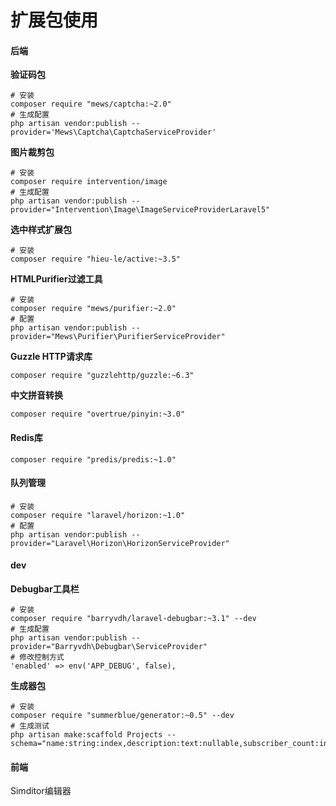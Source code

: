 # 扩展包使用

#### 后端

**验证码包**

```
# 安装
composer require "mews/captcha:~2.0"
# 生成配置
php artisan vendor:publish --provider='Mews\Captcha\CaptchaServiceProvider'
```

**图片裁剪包**

```
# 安装
composer require intervention/image
# 生成配置
php artisan vendor:publish --provider="Intervention\Image\ImageServiceProviderLaravel5"
```

**选中样式扩展包**

```
# 安装
composer require "hieu-le/active:~3.5"
```

**HTMLPurifier过滤工具**

```
# 安装
composer require "mews/purifier:~2.0"
# 配置
php artisan vendor:publish --provider="Mews\Purifier\PurifierServiceProvider"
```

**Guzzle HTTP请求库**

```
composer require "guzzlehttp/guzzle:~6.3"
```

**中文拼音转换**

```
composer require "overtrue/pinyin:~3.0"
```

#### Redis库

```
composer require "predis/predis:~1.0"
```

#### 队列管理

```
# 安装
composer require "laravel/horizon:~1.0"
# 配置
php artisan vendor:publish --provider="Laravel\Horizon\HorizonServiceProvider"
```

#### dev

**Debugbar工具栏**

```
# 安装
composer require "barryvdh/laravel-debugbar:~3.1" --dev
# 生成配置
php artisan vendor:publish --provider="Barryvdh\Debugbar\ServiceProvider"
# 修改控制方式
'enabled' => env('APP_DEBUG', false),
```

**生成器包**

```
# 安装
composer require "summerblue/generator:~0.5" --dev
# 生成测试
php artisan make:scaffold Projects --schema="name:string:index,description:text:nullable,subscriber_count:integer:unsigned:default(0)"
```

#### 前端

Simditor编辑器



